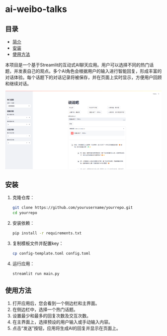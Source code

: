 # ai-weibo-talks

## 目录
- [简介](#简介)
- [安装](#安装)
- [使用方法](#使用方法)

本项目是一个基于Streamlit的互动式AI聊天应用。用户可以选择不同的热门话题，并发表自己的观点。多个AI角色会根据用户的输入进行智能回复，形成丰富的对话体验。每个话题下的对话记录将被保存，并在页面上实时显示，方便用户回顾和继续对话。

![界面](./screen.png)

## 安装
1. 克隆仓库：
   ```bash
   git clone https://github.com/yourusername/yourrepo.git
   cd yourrepo
   ```

2. 安装依赖：
   ```bash
   pip install -r requirements.txt
   ```

3. 复制模板文件并配置key：
   ```sh
   cp config-template.toml config.toml
   ```

4. 运行应用：
   ```bash
   streamlit run main.py
   ```

## 使用方法
1. 打开应用后，您会看到一个侧边栏和主界面。
2. 在侧边栏中，选择一个热门话题。
3. 设置最少和最多的回复次数及交互次数。
4. 在主界面上，选择预设的用户输入或手动输入内容。
5. 点击“发送”按钮，应用将生成AI的回复并显示在页面上。
